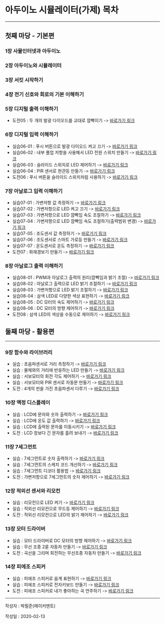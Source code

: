 아두이노 시뮬레이터(가제) 목차
=======================
***

첫째 마당 - 기본편
--------------

### 1장 사물인터넷과 아두이노
### 2장 아두이노와 시뮬레이터
### 3장 서킷 시작하기
### 4장 전기 신호와 회로의 기본 이해하기
### 5장 디지털 출력 이해하기
* 도전05 : 두 개의 발광 다이오드를 교대로 깜빡이기 -> [바로가기 링크](https://github.com/yulian/arduino_simulation/blob/master/challenge/challenge05.ino)
### 6장 디지털 입력 이해하기
* 실습06-01 : 푸시 버튼으로 발광 다이오드 켜고 끄기 -> [바로가기 링크](https://github.com/yulian/arduino_simulation/blob/master/example/example06-01.ino)
* 실습06-02 : 내부 풀업 저항을 사용해서 LED 전원 스위치 만들기 -> [바로가기 링크](https://github.com/yulian/arduino_simulation/blob/master/example/example06-02.ino)
* 실습06-03 : 슬라이드 스위치로 LED 제어하기 -> [바로가기 링크](https://github.com/yulian/arduino_simulation/blob/master/example/example06-03.ino)
* 실습06-04 : PIR 센서로 현관등 만들기 -> [바로가기 링크](https://github.com/yulian/arduino_simulation/blob/master/example/example06-04.ino)
* 도전06 : 푸시 버튼을 슬라이드 스위치처럼 사용하기 -> [바로가기 링크](https://github.com/yulian/arduino_simulation/blob/master/challenge/challenge06.ino)
### 7장 아날로그 입력 이해하기
* 실습07-01 : 가변저항 값 측정하기 -> [바로가기 링크](https://github.com/yulian/arduino_simulation/blob/master/example/example07-01.ino)
* 실습07-02 : 가변저항으로 LED 켜고 끄기 -> [바로가기 링크](https://github.com/yulian/arduino_simulation/blob/master/example/example07-02.ino)
* 실습07-03 : 가변저항으로 LED 깜빡임 속도 조절하기 -> [바로가기 링크](https://github.com/yulian/arduino_simulation/blob/master/example/example07-03.ino)
* 실습07-04 : 가변저항으로 LED 깜빡임 속도 조절하기(출력범위 변경) -> [바로가기 링크](https://github.com/yulian/arduino_simulation/blob/master/example/example07-04.ino)
* 실습07-05 : 조도센서 값 측정하기 -> [바로가기 링크](https://github.com/yulian/arduino_simulation/blob/master/example/example07-05.ino)
* 실습07-06 : 조도센서로 스마트 가로등 만들기 -> [바로가기 링크](https://github.com/yulian/arduino_simulation/blob/master/example/example07-06.ino)
* 실습07-07 : 온도센서로 온도 측정하기 -> [바로가기 링크](https://github.com/yulian/arduino_simulation/blob/master/example/example07-07.ino)
* 도전07 : 화재경보기 만들기 -> [바로가기 링크](https://github.com/yulian/arduino_simulation/blob/master/challenge/challenge07.ino)
### 8장 아날로그 출력 이해하기
* 실습08-01 : PWM과 아날로그 출력의 원리(깜빡임과 밝기 조절) -> [바로가기 링크](https://github.com/yulian/arduino_simulation/blob/master/example/example08-01.ino)
* 실습08-02 : 아날로그 출력으로 LED 밝기 조절하기 -> [바로가기 링크](https://github.com/yulian/arduino_simulation/blob/master/example/example08-02.ino)
* 실습08-03 : 가변저항으로 LED 밝기 조절하기 -> [바로가기 링크](https://github.com/yulian/arduino_simulation/blob/master/example/example08-03.ino)
* 실습08-04 : 삼색 LED로 다양한 색상 표현하기 -> [바로가기 링크](https://github.com/yulian/arduino_simulation/blob/master/example/example08-04.ino)
* 실습08-05 : DC 모터의 속도 제어하기 -> [바로가기 링크](https://github.com/yulian/arduino_simulation/blob/master/example/example08-05.ino)
* 실습08-06 : DC 모터의 방향 제어하기 -> [바로가기 링크](https://github.com/yulian/arduino_simulation/blob/master/example/example08-06.ino)
* 도전08 : 삼색 LED의 색상을 수동으로 제어하기 -> [바로가기 링크](https://github.com/yulian/arduino_simulation/blob/master/challenge/challenge08.ino)

둘째 마당 - 활용편
--------------
***

### 9장 함수와 라이브러리
* 실습 : 초음파센서로 거리 측정하기 -> [바로가기 링크](https://google.com)
* 실습 : 물체와의 거리에 반응하는 LED 만들기 -> [바로가기 링크](https://google.com)
* 실습 : 서보모터의 회전 각도 제어하기 -> [바로가기 링크](https://google.com)
* 실습 : 서보모터와 PIR 센서로 자동문 만들기 -> [바로가기 링크](https://google.com)
* 도전 : 4개의 핀을 가진 초음파센서 다루기 -> [바로가기 링크](https://google.com)
### 10장 액정 디스플레이
* 실습 : LCD에 문자와 숫자 출력하기 -> [바로가기 링크](https://google.com)
* 실습 : LCD에 온도 값 출력하기 -> [바로가기 링크](https://google.com)
* 실습 : LCD에 출력된 문자를 이동시키기 -> [바로가기 링크](https://google.com)
* 도전 : LCD 창보다 긴 문자를 흘려 보내기 -> [바로가기 링크](https://google.com)
### 11장 7세그먼트
* 실습 : 7세그먼트로 숫자 출력하기 -> [바로가기 링크](https://google.com)
* 실습 : 7세그먼트의 스케치 코드 개선하기 -> [바로가기 링크](https://google.com)
* 실습 : 7세그먼트 디코더 활용법 -> [바로가기 링크](https://google.com)
* 도전 : 가변저항으로 7세그먼트의 숫자 제어하기 -> [바로가기 링크](https://google.com)
### 12장 적외선 센서와 리모컨
* 실습 : 리모컨으로 LED 켜기 -> [바로가기 링크](https://google.com)
* 실습 : 적외선 리모컨으로 무드등 제어하기 -> [바로가기 링크](https://google.com)
* 도전 : 적외선 리모컨으로 LED의 밝기 제어하기 -> [바로가기 링크](https://google.com)
### 13장 모터 드라이버
* 실습 : 모터 드라이버로 DC 모터의 방향 제어하기 -> [바로가기 링크](https://google.com)
* 실습 : 무선 조종 2륜 자동차 만들기 -> [바로가기 링크](https://google.com)
* 도전 : 곡선을 그리며 회전하는 무선조종 자동차 만들기 -> [바로가기 링크](https://google.com)
### 14장 피에조 스피커
* 실습 : 피에조 스피커로 음계 표현하기 -> [바로가기 링크](https://google.com)
* 실습 : 피에조 스피커로 전자키보드 만들기 -> [바로가기 링크](https://google.com)
* 도전 : 피에조 스피커로 내가 좋아하는 곡 연주하기 -> [바로가기 링크](https://google.com)
***

작성자 : 박필준(메이커멘토)

작성일 : 2020-02-13
